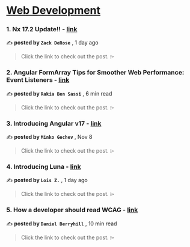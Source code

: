 
<h1><a href=https://medium.com/tag/web-development/recommended target="_blank" rel="noopener noreferrer">Web Development</a></h1>
<h3>1. Nx 17.2 Update!! - <a href=https://medium.com/nrwl/nx-17-2-update-b8f23ec42cbb?source=tag_recommended_feed---------0-84----------web_development----------f8b8daea_67ba_4cee_8708_751ef1c906d7------- target="_blank" rel="noopener noreferrer">link</a></h3>

✍️ **posted by `Zack DeRose`** <date> , 1 day ago</date>

<blockquote>Click the link to check out the post. ⌲</blockquote>

<h3>2. Angular FormArray Tips for Smoother Web Performance: Event Listeners - <a href=https://medium.com/gitconnected/angular-form-array-event-listeners-400f3761965c?source=tag_recommended_feed---------1-107----------web_development----------f8b8daea_67ba_4cee_8708_751ef1c906d7------- target="_blank" rel="noopener noreferrer">link</a></h3>

✍️ **posted by `Rakia Ben Sassi`** <date> , 6 min read</date>

<blockquote>Click the link to check out the post. ⌲</blockquote>

<h3>3. Introducing Angular v17 - <a href=https://medium.com/angular-blog/introducing-angular-v17-4d7033312e4b?source=tag_recommended_feed---------2-85----------web_development----------f8b8daea_67ba_4cee_8708_751ef1c906d7------- target="_blank" rel="noopener noreferrer">link</a></h3>

✍️ **posted by `Minko Gechev`** <date> , Nov 8</date>

<blockquote>Click the link to check out the post. ⌲</blockquote>

<h3>4. Introducing Luna - <a href=https://medium.com/@zmzlois/introducing-luna-e70d3ece36e1?source=tag_recommended_feed---------3-84----------web_development----------f8b8daea_67ba_4cee_8708_751ef1c906d7------- target="_blank" rel="noopener noreferrer">link</a></h3>

✍️ **posted by `Lois Z.`** <date> , 1 day ago</date>

<blockquote>Click the link to check out the post. ⌲</blockquote>

<h3>5. How a developer should read WCAG - <a href=https://medium.com/user-experience-design-1/how-a-developer-should-read-wcag-b1aec621b9d2?source=tag_recommended_feed---------4-107----------web_development----------f8b8daea_67ba_4cee_8708_751ef1c906d7------- target="_blank" rel="noopener noreferrer">link</a></h3>

✍️ **posted by `Daniel Berryhill`** <date> , 10 min read</date>

<blockquote>Click the link to check out the post. ⌲</blockquote>

